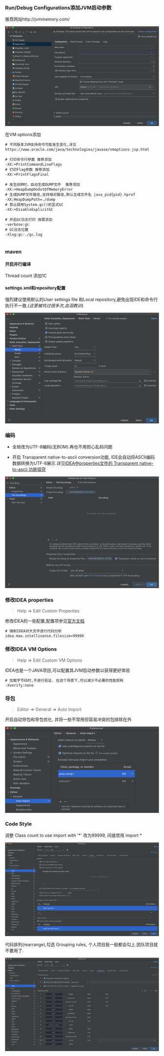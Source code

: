 

### Run/Debug Configurations添加JVM启动参数



推荐网站http://jvmmemory.com/

![image-20200922200543748](img/run-configuration-template.png)

在VM options添加

```properties
# 不同版本JVM支持命令可能发生变化,详见 https://www.oracle.com/java/technologies/javase/vmoptions-jsp.html

# 打印命令行参数 推荐添加
-XX:+PrintCommandLineFlags
# 打印Flag参数 推荐添加
-XX:+PrintFlagsFinal

# 发生OOM时，自动生成DUMP文件  推荐添加
-XX:+HeapDumpOnOutOfMemoryError
# 生成DUMP文件路径,支持相对路径,默认生成文件名 java_pid{pid}.hprof
-XX:HeapDumpPath=./dump
# 禁止调用System.gc()的显式GC
-XX:+DisableExplicitGC

# 开启GC日志打印 按需添加
-verbose:gc
# GC日志位置
-Xlog:gc:./gc.log


```



### maven

#### 开启并行编译

Thread count 添加1C

#### settings.xml和repository配置

强烈建议使用默认的User settings file 和Local repository,避免出现IDE和命令行执行不一致.(*这里被坑过很多次,血泪教训*)

![image-20200924185104979](img/maven.png)



### 编码

* 全局改为UTF-8编码(无BOM).再也不用担心乱码问题

* 开启 Transparent native-to-ascii conversion功能, IDE会自动将ASCII编码数据转换为UTF-8展示.详见[IDEA中properties文件的 Transparent native-to-ascii 功能探究](https://www.jianshu.com/p/8409237e0114) 

![image-20200927154930143](img/idea-encoding.png)

### 修改IDEA properties

>  Help => Edit Custom Properties 

修改IDEA的一些配置,配置项参见[官方文档](https://www.jetbrains.com/help/idea/tuning-the-ide.html#common-platform-properties)

```properties
# 强制IDEA对大文件进行代码分析
idea.max.intellisense.filesize=99999
```

### 修改IDEA VM Options

> Help => Edit Custom VM Options

IDEA也是一个JAVA项目,可以配置其JVM启动参数以获得更好体验

```properties
# 加载字节码时,不进行验证. 在这个场景下,可以减少不必要的性能损耗
-Xverify:none
```



### 导包

> Editor => General => Auto Import

开启自动导包和导包优化. 并将一些不常用但容易冲突的包排除在外

![image-20200927180804724](img/idea-auto-import.png)



### Code Style

调整 Class count to use import with '*' 改为99999, 间接禁用 import *

![image-20200927200804220](img/idea-import-n.png)

代码排列(rearrange),勾选 Grouping rules, 个人项目我一般都会勾上.团队项目就不要用了.

![image-20200927201011484](img/idea-rearrange.png)